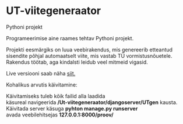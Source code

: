 # UT-viitegeneraator
Pythoni projekt

Programeerimise aine raames tehtav Pythoni projekt.

Projekti eesmärgiks on luua veebirakendus, mis genereerib etteantud sisendite põhjal automaatselt viite, mis vastab TÜ vormistusnõuetele.
Rakendus töötab, aga kindalsti leidub veel mitmeid vigasid.

Live versiooni saab näha <a href='http://utgen.herokuapp.com/'>siit.</a>

Kohalikus arvutis käivitamine:</br>

Käivitamiseks tuleb kõik failid alla laadida </br> 
käsureal navigeerida <b>/Ut-viitegeneraator/djangoserver/UTgen</b> kausta. </br>
Käivitada server käsuga <b>pyhton manage.py runserver</b> </br>
avada veebilehitsejas <b>127.0.0.1:8000/proov/</b>
